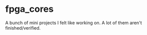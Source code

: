 # fpga_cores    
A bunch of mini projects I felt like working on. A lot of them aren't finished/verified.
